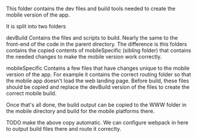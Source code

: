 This folder contains the dev files and build tools needed to create the mobile version of the app.

It is split into two folders


devBuild
  Contains the files and scripts to build. Nearly the same to the front-end of the code in the parent directory. The difference
  is this folders contains the copied contents of mobileSpecific (sibling folder) that contains the needed
  changes to make the mobile version work correctly.

mobileSpecific
  Contains a few files that have changes unique to the mobile version of the app. For example it contains
  the correct routing folder so that the mobile app doesn't load the web landing page. Before build, these files
  should be copied and replace the devBuild version of the files to create the correct mobile build. 



Once that's all done, the build output can be copied to the WWW folder in the mobile directory and build for the
mobile platforms there.

TODO make the above copy automatic. We can configure webpack in here to output build files there and route it
correclty.

